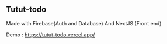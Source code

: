

## Tutut-todo

Made with Firebase(Auth and Database) And NextJS (Front end)

Demo :
<a href="https://tutut-todo.vercel.app/">https://tutut-todo.vercel.app/</a>

